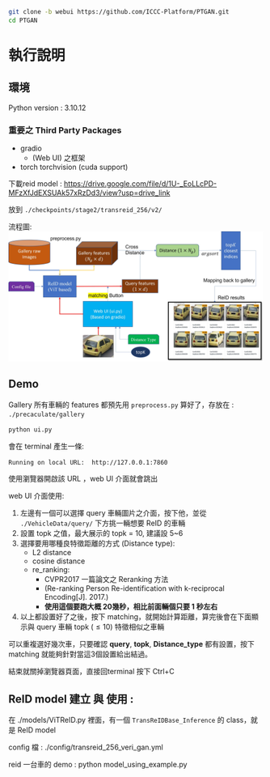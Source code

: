```bash
git clone -b webui https://github.com/ICCC-Platform/PTGAN.git
cd PTGAN
```

# 執行說明

## 環境
Python version : 3.10.12

### 重要之 Third Party Packages
- gradio
    - (Web UI) 之框架
- torch torchvision (cuda support)

下載reid model :  https://drive.google.com/file/d/1U-_EoLLcPD-MFzXfJdEXSUAk57xRzDd3/view?usp=drive_link

放到 ```./checkpoints/stage2/transreid_256/v2/```


流程圖:
<img src="./docs/reid_demo.jpg">

## Demo 

Gallery 所有車輛的 features 都預先用 ```preprocess.py``` 算好了，存放在 : ```./precaculate/gallery```

```bash 
python ui.py
```
會在 terminal 產生一條:
```
Running on local URL:  http://127.0.0.1:7860
```
使用瀏覽器開啟該 URL ，web UI 介面就會跳出

web UI 介面使用:
1. 左邊有一個可以選擇 query 車輛圖片之介面，按下他，並從
```./VehicleData/query/``` 下方挑一輛想要 ReID 的車輛
2. 設置 topk 之值，最大展示的 topk = 10, 建議設 5~6 
3. 選擇要用哪種良特徵距離的方式 (Distance type):
    - L2 distance
    - cosine distance
    - re_ranking: 
        - CVPR2017 一篇論文之 Reranking 方法 
        - (Re-ranking Person Re-identification with k-reciprocal Encoding[J]. 2017.)
        - __使用這個要跑大概 20幾秒，相比前面輛個只要 1 秒左右__
4. 以上都設置好了之後，按下 matching，就開始計算距離，算完後會在下面顯示與 query 車輛 topk $(\leq 10)$ 特徵相似之車輛

可以重複選好幾次車，只要確認 __query__, __topk__, __Distance_type__ 都有設置，按下 matching 就能夠針對當這3個設置給出結過。

結束就關掉瀏覽器頁面，直接回terminal 按下 Ctrl+C 


## ReID model 建立 與 使用 :
在 ./models/ViTReID.py 裡面，有一個 ```TransReIDBase_Inference```
的 class，就是 ReID model 

config 檔 :  ./config/transreid_256_veri_gan.yml

reid 一台車的 demo : 
python model_using_example.py 


